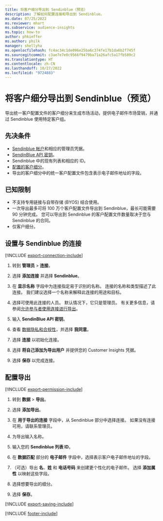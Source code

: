 ```yaml
---
title: 将客户细分导出到 Sendinblue（预览）
description: 了解如何配置连接和导出到 Sendinblue。
ms.date: 07/25/2022
ms.reviewer: mhart
ms.subservice: audience-insights
ms.topic: how-to
author: phkieffer
ms.author: philk
manager: shellyha
ms.openlocfilehash: fc4ac34c1de096e25ba6c374fe17b1da6b2f745f
ms.sourcegitcommit: c3ae7e7e0c9566f9479ba71a26afc5a17fb589c2
ms.translationtype: HT
ms.contentlocale: zh-CN
ms.lasthandoff: 10/27/2022
ms.locfileid: "9724883"
---
```

# <a name="export-segments-to-sendinblue-preview"></a>将客户细分导出到 Sendinblue（预览）

导出统一客户配置文件的客户细分来生成市场活动，提供电子邮件市场营销，并通过 Sendinblue 使用特定客户组。

## <a name="prerequisites"></a>先决条件

- [Sendinblue 帐户](https://www.sendinblue.com/)和相应的管理员凭据。
- [SendinBlue API 密钥](https://developers.sendinblue.com/docs/getting-started#:~:text=Get%20your%20API%20key&text=You%20can%20create%20one%20from,your%20settings%20This%20API%20key)。
- Sendinblue 中的现有列表和相应的 ID。
- [配置的客户细分](segments.md)。
- 导出的客户细分中的统一客户配置文件包含表示电子邮件地址的字段。

## <a name="known-limitations"></a>已知限制

- 不支持专用链接与自带存储 (BYOS) 结合使用。
- 一次导出最多可将 100 万个客户配置文件导出到 Sendinblue，最长可能需要 90 分钟完成。 您可以导出到 Sendinblue 的客户配置文件数量取决于您与 Sendinblue 的合同。
- 仅客户细分。

## <a name="set-up-connection-to-sendinblue"></a>设置与 Sendinblue 的连接

[!INCLUDE [export-connection-include](includes/export-connection-admn.md)]

1. 转到 **管理员** > **连接**。

1. 选择 **添加连接** 并选择 **Sendinblue**。

1. 在 **显示名称** 字段中为连接指定易于识别的名称。 连接的名称和类型描述了此连接。 我们建议选择一个名称来解释此连接的用途和目标。

1. 选择可使用此连接的人员。 默认情况下，它只是管理员。 有关更多信息，请参阅[允许参与者使用连接进行导出](connections.md#allow-contributors-to-use-a-connection-for-exports)。

1. 输入 **SendinBlue API 密钥**。

1. 查看 [数据隐私和合规性](connections.md#data-privacy-and-compliance)，并选择 **我同意**。

1. 选择 **连接** 以初始化连接。

1. 选择 **将自己添加为导出用户** 并提供您的 Customer Insights 凭据。

1. 选择 **保存** 以完成连接。

## <a name="configure-an-export"></a>配置导出

[!INCLUDE [export-permission-include](includes/export-permission.md)]

1. 转到 **数据** > **导出**。

1. 选择 **添加导出**。

1. 在 **用于导出的连接** 字段中，从 Sendinblue 部分中选择连接。 如果没有连接可用，请联系管理员。

1. 为导出输入名称。

1. 输入您的 **Sendinblue 列表 ID**。

1. 在 **数据匹配** 部分的 **电子邮件** 字段中，选择表示客户电子邮件地址的字段。

1. （可选）导出 **名**、**姓** 和 **电话号码** 来创建更个性化的电子邮件。 选择 **添加属性** 以映射这些字段。

1. 选择想要导出的细分。

1. 选择 **保存**。

[!INCLUDE [export-saving-include](includes/export-saving.md)]

[!INCLUDE [footer-include](includes/footer-banner.md)]
